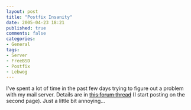 ```yaml
---
layout: post
title: "Postfix Insanity"
date: 2005-04-23 18:21
published: true
comments: false
categories:
- General
tags:
- Server
- FreeBSD
- Postfix
- Lebwog
---
```

I've spent a lot of time in the past few days trying to figure out a problem with my mail server.  Details are in [<strike>this forum thread</strike>](http://forums.high5.net/index.php?showtopic=2569) (I start posting on the second page).  Just a little bit annoying...
